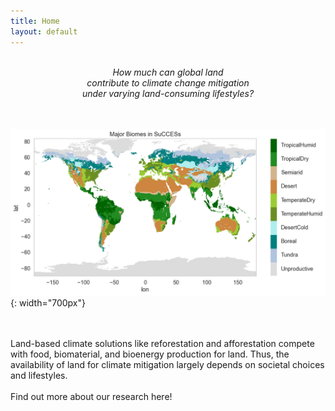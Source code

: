```yaml
---
title: Home
layout: default
---
```

<br>
<div style="text-align: center;">
  <i> 
    How much can global land <br>
    contribute to climate change mitigation <br>
    under varying land-consuming lifestyles? <br>
  </i>
</div>
<br><br>

![SuCCESs Major Biomes](images/success_biomes.png){: width="700px"}


<br><br>
Land-based climate solutions like reforestation and afforestation compete with food, biomaterial, and bioenergy production for land. Thus, the availability of land for climate mitigation largely depends on societal choices and lifestyles.
<br><br>
Find out more about our research here!
